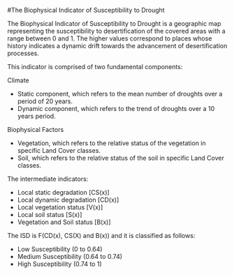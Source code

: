 #The Biophysical Indicator of Susceptibility to Drought 

The Biophysical Indicator of Susceptibility to Drought is a geographic map
representing the susceptibility to desertification of the covered areas with a range
between 0 and 1. The higher values correspond to places whose history indicates a
dynamic drift towards the advancement of desertification processes.

This indicator is comprised of two fundamental components:

Climate
- Static component, which refers to the mean number of droughts over a period of 20 years.
- Dynamic component, which refers to the trend of droughts over a 10
years period.

Biophysical Factors
- Vegetation, which refers to the relative status of the vegetation in specific Land Cover classes.
- Soil, which refers to the relative status of the soil in specific Land Cover classes.

The intermediate indicators: 
-  Local static degradation [CS(x)] 
-  Local dynamic degradation [CD(x)] 
-  Local vegetation status [V(x)]
-  Local soil status [S(x)]
-  Vegetation and Soil status [B(x)]

The ISD is F(CD(x), CS(X) and B(x)) and it is classified as follows:
-  Low Susceptibility (0 to 0.64)
-  Medium Susceptibility (0.64 to 0.74)
-  High Susceptibility (0.74 to 1)



